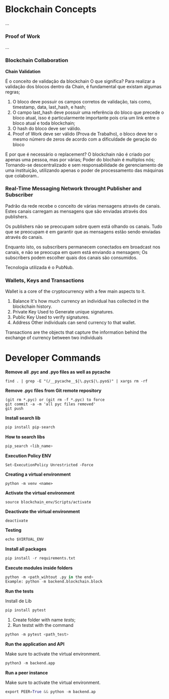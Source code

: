 # Blockchain Concepts
...
### Proof of Work
...
### Blockchain Collaboration

**Chain Validation**

É o conceito de validação da blockchain
O que significa?
Para realizar a validação dos blocos dentro da Chain, é fundamental que existam algumas regras;

1. O bloco deve possuir os campos corretos de validação, tais como, timestamp, data, last_hash, e hash;
2. O campo last_hash deve possuir uma referência do bloco que precede o bloco atual, isso é particularmente importante pois cria um link entre o bloco atual e toda blockchain;
3. O hash do bloco deve ser válido.
4. Proof of Work deve ser válido (Prova de Trabalho), o bloco deve ter o mesmo número de zeros de acordo com a dificuldade de geração do bloco


E por que é necessário o replacement?
O blockchain não é criado por apenas uma pessoa, mas por várias; Poder do blochain é multiplos nós; Tornando-se descentralizado e sem responsabilidade de gerenciamento de uma instituição, utilizando apenas o poder de processamento das máquinas que colaboram..


### Real-Time Messaging Network throught Publisher and Subscriber

Padrão da rede recebe o conceito de várias mensagens através de canais. Estes canais carregam as mensagens que são enviadas através dos publishers.

Os publishers não se preocupam sobre quem está olhando os canais. Tudo que se preocupam é em garantir que as mensagens estão sendo enviadas através do canais.

Enquanto isto, os subscribers permanecem conectados em broadcast nos canais, e não se preocupa em quem está enviando a mensagem; Os subscribers podem escolher quais dos canais são consumidos.


Tecnologia utilizada é o PubNub.


### Wallets, Keys and Transactions

Wallet is a core of the cryptocurrency with a few main aspects to it.

1. Balance
    It's how much currency an individual has collected in the blockchain history.
2. Private Key
    Used to Generate unique signatures.
3. Public Key
    Used to verify signatures.
4. Address
    Other individuals can send currency to that wallet.

Transactions are the objects that capture the information behind the exchange of currency between two individuals

# Developer Commands

**Remove all .pyc and .pyo files as well as __pycache__**
```terminal
find . | grep -E "(/__pycache__$|\.pyc$|\.pyo$)" | xargs rm -rf
```

**Remove .pyc files from Git remote repository**
```terminal
(git rm *.pyc) or (git rm -f *.pyc) to force
git commit -a -m 'all pyc files removed'
git push
```

**Install search lib**
```python
pip install pip-search
```

**How to search libs**
```python
pip_search <lib_name>
```

**Execution Policy ENV**
```terminal
Set-ExecutionPolicy Unrestricted -Force
```

**Creating a virtual environment**
```terminal
python -m venv <name>
```

**Activate the virtual environment**
```terminal
source blockchain_env/Scripts/activate
```

**Deactivate the virtual environment**
```terminal
deactivate
```

**Testing**
```python
echo $VIRTUAL_ENV

```

**Install all packages**

```python
pip install -r requirements.txt
```

**Execute modules inside folders**
```python
python -m <path_wihtout .py in the end>
Example: python -m backend.blockchain.block
```

**Run the tests**

Install de Lib
```python
pip install pytest
```

1. Create folder with name *tests*;
2. Run testst with the command
```python
python -m pytest <path_test>
```

**Run the application and API**

Make sure to activate the virtual environment.

```python
python3 -m backend.app
```

**Run a peer instance**

Make sure to activate the virtual environment.

```python
export PEER=True && python -m backend.ap
```